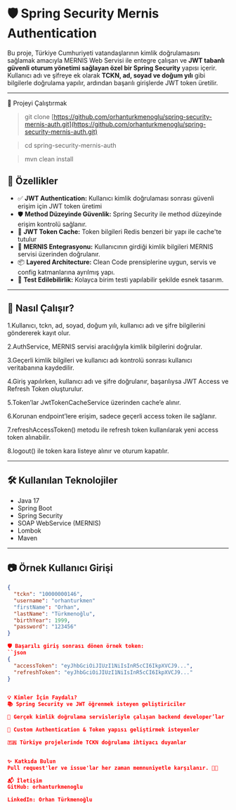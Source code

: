 # 🛡️ Spring Security Mernis Authentication

Bu proje, Türkiye Cumhuriyeti vatandaşlarının kimlik doğrulamasını sağlamak amacıyla MERNIS Web Servisi ile entegre çalışan ve **JWT tabanlı güvenli oturum yönetimi sağlayan özel bir Spring Security** yapısı içerir.
Kullanıcı adı ve şifreye ek olarak **TCKN, ad, soyad ve doğum yılı** gibi bilgilerle doğrulama yapılır, ardından başarılı girişlerde JWT token üretilir.

---


📁 Projeyi Çalıştırmak
> git clone [https://github.com/orhanturkmenoglu/spring-security-mernis-auth.git](https://github.com/orhanturkmenoglu/spring-security-mernis-auth.git)

> cd spring-security-mernis-auth

> mvn clean install


## 🚀 Özellikler

- ✅ **JWT Authentication:** Kullanıcı kimlik doğrulaması sonrası güvenli erişim için JWT token üretimi
- 🛡️ **Method Düzeyinde Güvenlik:** Spring Security ile method düzeyinde erişim kontrolü sağlanır.
- 💾 **JWT Token Cache:** Token bilgileri Redis benzeri bir yapı ile cache'te tutulur
- 🔐 **MERNIS Entegrasyonu:** Kullanıcının girdiği kimlik bilgileri MERNIS servisi üzerinden doğrulanır.
- 📦 **Layered Architecture:** Clean Code prensiplerine uygun, servis ve config katmanlarına ayrılmış yapı.
- 🧪 **Test Edilebilirlik:** Kolayca birim testi yapılabilir şekilde esnek tasarım.

---

## 🧠 Nasıl Çalışır?
1.Kullanıcı, tckn, ad, soyad, doğum yılı, kullanıcı adı ve şifre bilgilerini göndererek kayıt olur.

2.AuthService, MERNIS servisi aracılığıyla kimlik bilgilerini doğrular.

3.Geçerli kimlik bilgileri ve kullanıcı adı kontrolü sonrası kullanıcı veritabanına kaydedilir.

4.Giriş yapılırken, kullanıcı adı ve şifre doğrulanır, başarılıysa JWT Access ve Refresh Token oluşturulur.

5.Token’lar JwtTokenCacheService üzerinden cache’e alınır.

6.Korunan endpoint’lere erişim, sadece geçerli access token ile sağlanır.

7.refreshAccessToken() metodu ile refresh token kullanılarak yeni access token alınabilir.

8.logout() ile token kara listeye alınır ve oturum kapatılır.


---

## 🛠️ Kullanılan Teknolojiler

- Java 17
- Spring Boot
- Spring Security
- SOAP WebService (MERNIS)
- Lombok
- Maven

---

## 📷 Örnek Kullanıcı Girişi

```json
{
  "tckn": "10000000146",
  "username": "orhanturkmen"
  "firstName": "Orhan",
  "lastName": "Türkmenoğlu",
  "birthYear": 1999,
  "password": "123456"
}

🛡️ Başarılı giriş sonrası dönen örnek token:
``json
{
  "accessToken": "eyJhbGciOiJIUzI1NiIsInR5cCI6IkpXVCJ9...",
  "refreshToken": "eyJhbGciOiJIUzI1NiIsInR5cCI6IkpXVCJ9..."
}


💡 Kimler İçin Faydalı?
📚 Spring Security ve JWT öğrenmek isteyen geliştiriciler

🧾 Gerçek kimlik doğrulama servisleriyle çalışan backend developer’lar

🧪 Custom Authentication & Token yapısı geliştirmek isteyenler

🇹🇷 Türkiye projelerinde TCKN doğrulama ihtiyacı duyanlar


✨ Katkıda Bulun
Pull request'ler ve issue'lar her zaman memnuniyetle karşılanır. 👨‍💻

📬 İletişim
GitHub: orhanturkmenoglu

LinkedIn: Orhan Türkmenoğlu



